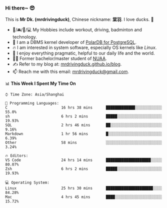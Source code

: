 ### Hi there~ 😎

This is **Mr Dk. (mrdrivingduck)**, Chinese nickname: **棠羽**. I love ducks. 🦆

- 💪/🚘/🏸/💻 My Hobbies include workout, driving, badminton and technology.
- 🍊 I am a DBMS kernel developer of [PolarDB for PostgreSQL](https://github.com/ApsaraDB/PolarDB-for-PostgreSQL).
- 🔥 I am interested in system software, especially OS kernels like *Linux*.
- 🔧 I enjoy everything pragmatic, helpful to our daily life and the world.
- 👨‍🎓 Former bachelor/master student of [NUAA](https://en.wikipedia.org/wiki/Nanjing_University_of_Aeronautics_and_Astronautics).
- ✍ Refer to my blog at: [mrdrivingduck.github.io/blog](https://www.mrdrivingduck.cn/blog/#/).
- 📫 Reach me with this email: [mrdrivingduck@gmail.com](mailto:mrdrivingduck@gmail.com).

<!--START_SECTION:waka-->
📊 **This Week I Spent My Time On** 

```text
⌚︎ Time Zone: Asia/Shanghai

💬 Programming Languages: 
C                        16 hrs 38 mins      █████████████░░░░░░░░░░░░   55.0% 
sh                       6 hrs 2 mins        █████░░░░░░░░░░░░░░░░░░░░   19.93% 
SQL                      2 hrs 46 mins       ██░░░░░░░░░░░░░░░░░░░░░░░   9.16% 
Markdown                 1 hr 56 mins        █░░░░░░░░░░░░░░░░░░░░░░░░   6.39% 
Other                    58 mins             ░░░░░░░░░░░░░░░░░░░░░░░░░   3.24%

🔥 Editors: 
VS Code                  24 hrs 14 mins      ████████████████████░░░░░   80.07% 
Zsh                      6 hrs 2 mins        █████░░░░░░░░░░░░░░░░░░░░   19.93%

💻 Operating System: 
Linux                    25 hrs 30 mins      █████████████████████░░░░   84.28% 
Mac                      4 hrs 45 mins       ████░░░░░░░░░░░░░░░░░░░░░   15.72%

```


<!--END_SECTION:waka-->

<!-- ![Mr Dk.'s GitHub Stats](https://github-readme-stats.vercel.app/api?username=mrdrivingduck&count_private&show_icons=true&theme=buefy) -->

<!-- ![Most Used Languages](https://github-readme-stats.vercel.app/api/top-langs/?username=mrdrivingduck&exclude_repo=mips32-CPU,snort-tcp-socket&theme=buefy&layout=compact&langs_count=10) -->


<!--
**mrdrivingduck/mrdrivingduck** is a ✨ _special_ ✨ repository because its `README.md` (this file) appears on your GitHub profile.

Here are some ideas to get you started:

- 🔭 I’m currently working on ...
- 🌱 I’m currently learning ...
- 👯 I’m looking to collaborate on ...
- 🤔 I’m looking for help with ...
- 💬 Ask me about ...
- 📫 How to reach me: ...
- 😄 Pronouns: ...
- ⚡ Fun fact: ...
-->
